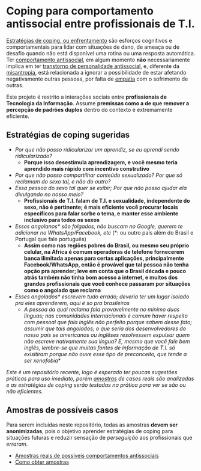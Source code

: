 # Coping para comportamento antissocial entre profissionais de T.I.
[Estratégias de coping, ou enfrentamento](https://pt.wikipedia.org/wiki/Mecanismos_de_enfrentamento)
são esforços cognitivos e comportamentais para lidar com situações de dano, de
ameaça ou de desafio quando não está disponível uma rotina ou uma resposta
automática. Ter [comportamento antissocial](https://pt.wikipedia.org/wiki/Comportamento_antissocial),
em algum momento **não** necessariamente implica em ter [transtorno de personalidade antissocial](https://pt.wikipedia.org/wiki/Transtorno_de_personalidade_antissocial), e,
diferente da [misantropia](https://pt.wikipedia.org/wiki/Misantropia), está
relacionada a ignorar a possibilidade de estar afetando negativamente outras
pessoas, por falta de [empatia](https://pt.wikipedia.org/wiki/Empatia) com o
sofrimento de outras.

Este projeto é restrito a interações sociais entre **profissionais de Tecnologia
da Informação**. Assume **premissas como a de que remover a percepção de padrões
duplos** dentro do contexto é extremamente eficiente.

## Estratégias de coping sugeridas

- _Por que não posso ridicularizar um aprendiz, se eu aprendi sendo ridicularizado?_
  - **Porque isso desestimula aprendizagem, e você mesmo teria aprendido mais rápido com incentivo construtivo**
- _Por que não posso compartilhar conteúdo sexualizado? Por que só reclamam do sexo tal, e não do outro?_
- _Essa pessoa do sexo tal quer se exibir; Por que não posso ajudar ela divulgando no nosso meio?_
  - **Profissionais de T.I. falam de T.I. e sexualidade, independente do sexo, não é pertinente; é mais eficiente você procurar locais específicos para falar sorbe o tema, e manter esse ambiente inclusivo para todos os sexos**
- _Esses angolanos* são folgados, não buscam no Google, querem te adicionar no WhatsApp/Facebook, etc_ (*: ou outro país além do Brasil e Portugal que fale português)
  - **Assim como nas regiões pobres do Brasil, ou mesmo seu próprio celular, na Africa é comum operadoras de telefone fornecerem banca ilimitada apenas para certas aplicações, principalmente Facebook/WhatsApp, então é provável que tal pessoa não tenha opção pra aprender; leve em conta que o Brasil década e pouco atrás também não tinha bom acesso a internet, e muitos dos grandes profissionais que você conhece passaram por situações como o angolado que reclama**
- _Esses angolados* escrevem tudo errado; deveria ter um lugar isolado pra eles aprenderem, aqui é so pra brasileiros_
  - **A pessoa da qual reclama fala provavelmente no mínimo duas línguas; nas comunidades internacionais é comum haver respeito com pessoal que fala inglês não perfeito porque sabem desse fato; assumir que tais angolados*; o que seria dos desenvolvedores do nosso país se americanos ou inglêses resolvessem expulsar quem não escreve nativamente sua língua? E, mesmo que você fale bem inglês, lembre-se que muitas fontes de informação de T.I. só exisitiram porque não ouve esse tipo de preconceito, que tende a ser xenofobia**

_Este é um repositório recente, logo é esperado ter poucas sugestões práticas
para uso imediato, porém [amostras](amostras/index.md) de casos reais são
analizadas e as estratégias de coping serão testadas na prática para ver se
são ou não eficientes._

## Amostras de possíveis casos
Para serem incluídas neste repositório, todas as amostras **devem ser
anonimizadas**, pois o objetivo aprender estratégias de coping para situações
futuras e reduzir sensação de _perseguição_ aos profissionais que _erraram_.

- [Amostras reais de possíveis comportamentos antissociais](amostras/index.md)
- [Como obter amostras](como-obter-amostras.md)

